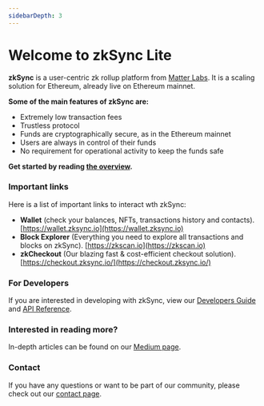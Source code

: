 ```yaml
---
sidebarDepth: 3
---
```


# Welcome to zkSync Lite

**zkSync** is a user-centric zk rollup platform from [Matter Labs](https://matter-labs.io). It is a scaling solution for
Ethereum, already live on Ethereum mainnet.

<!-- using HTML style instead of Markdown ## since our formatter screams when a title is punctuated -->

<b>Some of the main features of zkSync are:</b>

- Extremely low transaction fees
- Trustless protocol
- Funds are cryptographically secure, as in the Ethereum mainnet
- Users are always in control of their funds
- No requirement for operational activity to keep the funds safe

<b>Get started by reading [the overview](./userdocs/).</b>

<!-- markdownlint-disable MD001 -->

### Important links

Here is a list of important links to interact wth zkSync:

- **Wallet** (check your balances, NFTs, transactions history and contacts). [https://wallet.zksync.io](https://wallet.zksync.io)
- **Block Explorer** (Everything you need to explore all transactions and blocks on zkSync). [https://zkscan.io](https://zkscan.io)
- **zkCheckout** (Our blazing fast & cost-efficient checkout solution). [https://checkout.zksync.io/](https://checkout.zksync.io/)

### For Developers

If you are interested in developing with zkSync, view our [Developers Guide](/dev/) and [API Reference](/api).

### Interested in reading more?

In-depth articles can be found on our [Medium page](https://medium.com/matter-labs).

### Contact

If you have any questions or want to be part of our community, please check out our [contact page](https://zksync.io/contact).
